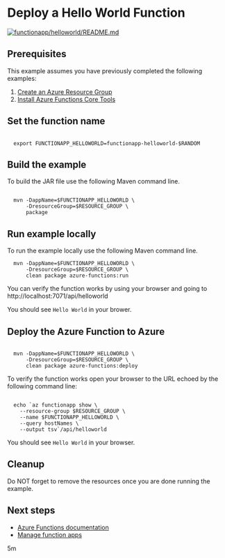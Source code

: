 
# Deploy a Hello World Function

[![functionapp/helloworld/README.md](https://github.com/Azure-Samples/java-on-azure-examples/actions/workflows/functionapp_helloworld_README_md.yml/badge.svg)](https://github.com/Azure-Samples/java-on-azure-examples/actions/workflows/functionapp_helloworld_README_md.yml)

## Prerequisites

<!-- workflow.run()

  if [[ -z $REGION ]]; then
    export REGION=westus2
    echo "Using 'westus2' region"
  fi

  -->
<!-- workflow.cron(0 2 * * 1) -->
<!-- workflow.include(../../group/create/README.md) -->
<!-- workflow.include(../install-tools/README.md) -->

This example assumes you have previously completed the following examples:

1. [Create an Azure Resource Group](../../group/create/README.md)
1. [Install Azure Functions Core Tools](https://docs.microsoft.com/azure/azure-functions/functions-run-local#install-the-azure-functions-core-tools)

<!-- workflow.run() 

  cd functionapp/helloworld
  mkdir .mvn
  echo "-ntp" > .mvn/maven.config

  -->

## Set the function name

```shell

  export FUNCTIONAPP_HELLOWORLD=functionapp-helloworld-$RANDOM

```

## Build the example

To build the JAR file use the following Maven command line.

```shell

  mvn -DappName=$FUNCTIONAPP_HELLOWORLD \
      -DresourceGroup=$RESOURCE_GROUP \
      package

```

## Run example locally

To run the example locally use the following Maven command line.

<!-- workflow.skip() -->
```shell
  mvn -DappName=$FUNCTIONAPP_HELLOWORLD \
      -DresourceGroup=$RESOURCE_GROUP \
      clean package azure-functions:run
```

You can verify the function works by using your browser and going to 
http://localhost:7071/api/helloworld

You should see `Hello World` in your brower.

## Deploy the Azure Function to Azure

```shell

  mvn -DappName=$FUNCTIONAPP_HELLOWORLD \
      -DresourceGroup=$RESOURCE_GROUP \
      clean package azure-functions:deploy

```

To verify the function works open your browser to the URL echoed by the 
following command line:

```shell

  echo `az functionapp show \
    --resource-group $RESOURCE_GROUP \
    --name $FUNCTIONAPP_HELLOWORLD \
    --query hostNames \
    --output tsv`/api/helloworld

```

You should see `Hello World` in your browser.

<!-- workflow.run()

  cd ../..

 -->

## Cleanup

<!-- workflow.directOnly() 

  az group delete --name $RESOURCE_GROUP --yes || true
  
  -->

Do NOT forget to remove the resources once you are done running the example.

## Next steps

* [Azure Functions documentation](https://docs.microsoft.com/en-us/azure/azure-functions/README.md)
* [Manage function apps](https://docs.microsoft.com/cli/azure/functionapp)

5m
